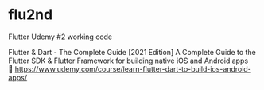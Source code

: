 # flu2nd
 Flutter Udemy #2 working code
 
Flutter & Dart - The Complete Guide [2021 Edition]
A Complete Guide to the Flutter SDK & Flutter Framework for building native iOS and Android apps  
👀 https://www.udemy.com/course/learn-flutter-dart-to-build-ios-android-apps/
